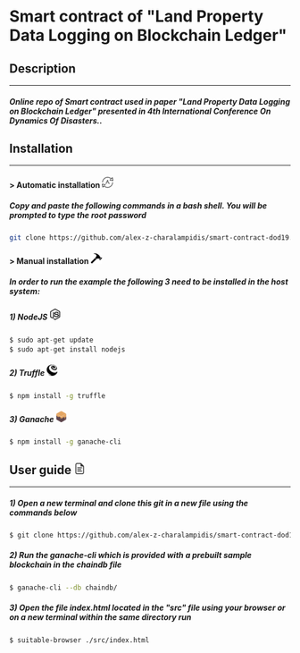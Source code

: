 # Smart contract of "Land Property Data Logging on Blockchain Ledger"
## Description
---
##### Online repo of Smart contract used in paper "Land Property Data Logging on Blockchain Ledger" presented in 4th International Conference On Dynamics Of Disasters..

## Installation
---

#### > Automatic installation ![](./images/automatic.png)
##### Copy and paste the following commands in a bash shell. You will be prompted to type the root password
```sh
git clone https://github.com/alex-z-charalampidis/smart-contract-dod19.git && cd smart-contract-dod19 && sudo chmod 755 setup_contract.sh && sudo ./setup_contract.sh
```
#### > Manual installation ![](./images/manual.png)
##### **In order to run the example the following 3 need to be installed in the host system:** 
##### 1) NodeJS ![](./images/nodejs.png)
```s
$ sudo apt-get update 
$ sudo apt-get install nodejs
```
##### 2) Truffle ![](./images/truffle.png)
```sh
$ npm install -g truffle
```
##### 3) Ganache ![](./images/ganache.png?)
```sh
$ npm install -g ganache-cli
```

## User guide ![](./images/user_guide.png)
---
##### 1) Open a new terminal and clone this git in a new file using the commands below
```sh
$ git clone https://github.com/alex-z-charalampidis/smart-contract-dod19.git && cd smart-contract-dod19
```
##### 2) Run the ganache-cli which is provided with a prebuilt sample blockchain in the chaindb file
```sh
$ ganache-cli --db chaindb/ 
```
##### 3) Open the file index.html located in the "src" file using your browser or on a new terminal within the same directory run
```sh
$ suitable-browser ./src/index.html
```
